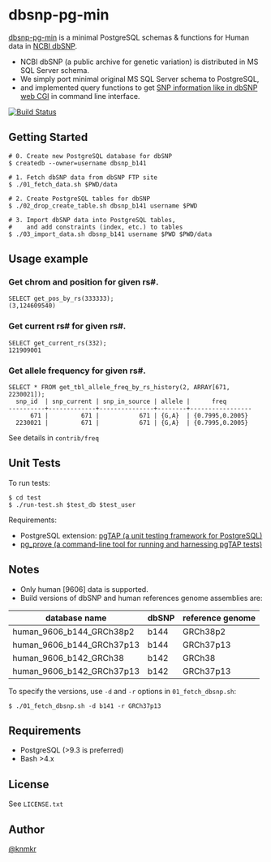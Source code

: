 # dbsnp-pg-min

[dbsnp-pg-min](https://github.com/knmkr/dbsnp-pg-min) is a minimal PostgreSQL schemas & functions for Human data in [NCBI dbSNP](http://www.ncbi.nlm.nih.gov/SNP/).

- NCBI dbSNP (a public archive for genetic variation) is distributed in MS SQL Server schema.
- We simply port minimal original MS SQL Server schema to PostgreSQL,
- and implemented query functions to get [SNP information like in dbSNP web CGI](http://www.ncbi.nlm.nih.gov/projects/SNP/snp_ref.cgi?rs=671) in command line interface.

[![Build Status](https://travis-ci.org/knmkr/dbsnp-pg-min.svg?branch=master)](https://travis-ci.org/knmkr/dbsnp-pg-min)

## Getting Started

    # 0. Create new PostgreSQL database for dbSNP
    $ createdb --owner=username dbsnp_b141

    # 1. Fetch dbSNP data from dbSNP FTP site
    $ ./01_fetch_data.sh $PWD/data

    # 2. Create PostgreSQL tables for dbSNP
    $ ./02_drop_create_table.sh dbsnp_b141 username $PWD

    # 3. Import dbSNP data into PostgreSQL tables,
    #    and add constraints (index, etc.) to tables
    $ ./03_import_data.sh dbsnp_b141 username $PWD $PWD/data


## Usage example

### Get chrom and position for given rs\#.

```
SELECT get_pos_by_rs(333333);
(3,124609540)
```

### Get current rs\# for given rs\#.

```
SELECT get_current_rs(332);
121909001
```

### Get allele frequency for given rs\#.

```
SELECT * FROM get_tbl_allele_freq_by_rs_history(2, ARRAY[671, 2230021]);
  snp_id  | snp_current | snp_in_source | allele |      freq
----------+-------------+---------------+--------+-----------------
      671 |         671 |           671 | {G,A}  | {0.7995,0.2005}
  2230021 |         671 |           671 | {G,A}  | {0.7995,0.2005}
```

See details in `contrib/freq`


## Unit Tests

To run tests:

```
$ cd test
$ ./run-test.sh $test_db $test_user
```

Requirements:
  - PostgreSQL extension: [pgTAP (a unit testing framework for PostgreSQL)](http://pgtap.org/)
  - [pg_prove (a command-line tool for running and harnessing pgTAP tests)](http://search.cpan.org/dist/TAP-Parser-SourceHandler-pgTAP/)


## Notes

- Only human [9606] data is supported.
- Build versions of dbSNP and human references genome assemblies are:

| database name             | dbSNP    | reference genome |
|---------------------------|----------|------------------|
| human_9606_b144_GRCh38p2  | b144     | GRCh38p2         |
| human_9606_b144_GRCh37p13 | b144     | GRCh37p13        |
| human_9606_b142_GRCh38    | b142     | GRCh38           |
| human_9606_b142_GRCh37p13 | b142     | GRCh37p13        |

To specify the versions, use `-d` and `-r` options in `01_fetch_dbsnp.sh`:

```
$ ./01_fetch_dbsnp.sh -d b141 -r GRCh37p13
```


## Requirements

- PostgreSQL (>9.3 is preferred)
- Bash >4.x


## License

See `LICENSE.txt`


## Author

[@knmkr](https://github.com/knmkr)
